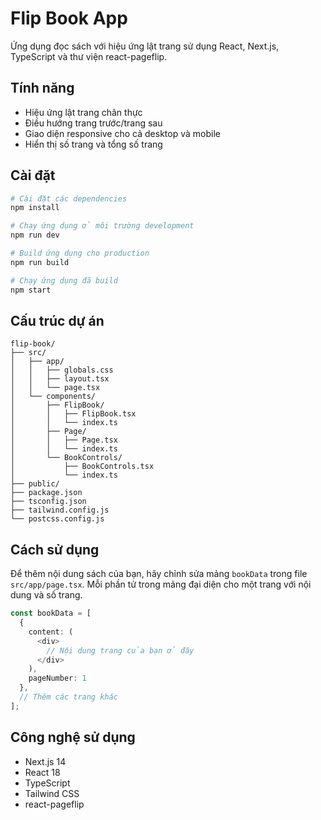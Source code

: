 # Flip Book App

Ứng dụng đọc sách với hiệu ứng lật trang sử dụng React, Next.js, TypeScript và thư viện react-pageflip.

## Tính năng

- Hiệu ứng lật trang chân thực
- Điều hướng trang trước/trang sau
- Giao diện responsive cho cả desktop và mobile
- Hiển thị số trang và tổng số trang

## Cài đặt

```bash
# Cài đặt các dependencies
npm install

# Chạy ứng dụng ở môi trường development
npm run dev

# Build ứng dụng cho production
npm run build

# Chạy ứng dụng đã build
npm start
```

## Cấu trúc dự án

```
flip-book/
├── src/
│   ├── app/
│   │   ├── globals.css
│   │   ├── layout.tsx
│   │   └── page.tsx
│   └── components/
│       ├── FlipBook/
│       │   ├── FlipBook.tsx
│       │   └── index.ts
│       ├── Page/
│       │   ├── Page.tsx
│       │   └── index.ts
│       └── BookControls/
│           ├── BookControls.tsx
│           └── index.ts
├── public/
├── package.json
├── tsconfig.json
├── tailwind.config.js
└── postcss.config.js
```

## Cách sử dụng

Để thêm nội dung sách của bạn, hãy chỉnh sửa mảng `bookData` trong file `src/app/page.tsx`. Mỗi phần tử trong mảng đại diện cho một trang với nội dung và số trang.

```typescript
const bookData = [
  {
    content: (
      <div>
        // Nội dung trang của bạn ở đây
      </div>
    ),
    pageNumber: 1
  },
  // Thêm các trang khác
];
```

## Công nghệ sử dụng

- Next.js 14
- React 18
- TypeScript
- Tailwind CSS
- react-pageflip
